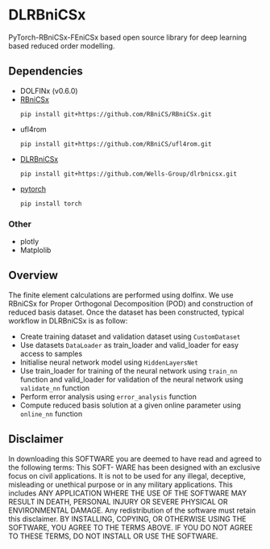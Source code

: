# DLRBniCSx

PyTorch-RBniCSx-FEniCSx based open source library for deep learning based reduced order modelling.

## Dependencies

- DOLFINx (v0.6.0)
- [RBniCSx](https://github.com/RBniCS/RBniCSx)
  ```
  pip install git+https://github.com/RBniCS/RBniCSx.git
  ```
- ufl4rom
  ```
  pip install git+https://github.com/RBniCS/ufl4rom.git
  ```
- [DLRBniCSx](https://github.com/Wells-Group/dlrbnicsx)
  ```
  pip install git+https://github.com/Wells-Group/dlrbnicsx.git
  ```
- [pytorch](https://github.com/pytorch/pytorch)
  ```
  pip install torch
  ```

### Other

- plotly
- Matplolib

## Overview

The finite element calculations are performed using dolfinx. We use RBniCSx for Proper Orthogonal Decomposition (POD) and construction of reduced basis dataset. Once the dataset has been constructed, typical workflow in DLRBniCSx is as follow: 

- Create training dataset and validation dataset using ```CustomDataset```
- Use datasets ```DataLoader``` as train_loader and valid_loader for easy access to samples
- Initialise neural network model using ```HiddenLayersNet```
- Use train_loader for training of the neural network using ```train_nn``` function and valid_loader for validation of the neural network using ```validate_nn``` function
- Perform error analysis using ```error_analysis``` function
- Compute reduced basis solution at a given online parameter using ```online_nn``` function

## Disclaimer

In downloading this SOFTWARE you are deemed to have read and agreed to
the following terms: This SOFT- WARE has been designed with an exclusive
focus on civil applications. It is not to be used for any illegal,
deceptive, misleading or unethical purpose or in any military
applications. This includes ANY APPLICATION WHERE THE USE OF THE
SOFTWARE MAY RESULT IN DEATH, PERSONAL INJURY OR SEVERE PHYSICAL OR
ENVIRONMENTAL DAMAGE. Any redistribution of the software must retain
this disclaimer. BY INSTALLING, COPYING, OR OTHERWISE USING THE
SOFTWARE, YOU AGREE TO THE TERMS ABOVE. IF YOU DO NOT AGREE TO THESE
TERMS, DO NOT INSTALL OR USE THE SOFTWARE.
